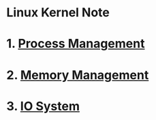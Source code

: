 Linux Kernel Note
=================

# 1. [Process Management](process/README.md)
# 2. [Memory Management](memory/README.md)
# 3. [IO System](io/README.md)
